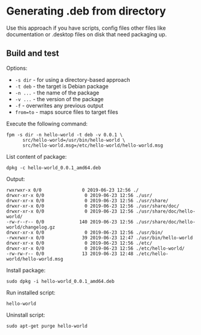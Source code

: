 # Generating .deb from directory

Use this approach if you have scripts, config files other files like
documentation or .desktop files on disk that need packaging up.

## Build and test

Options:
* `-s dir` - for using a directory-based approach
* `-t deb` - the target is Debian package
* `-n ...` - the name of the package
* `-v ...` - the version of the package
* `-f` - overwrites any previous output
* `from=to` - maps source files to target files

Execute the following command:

```
fpm -s dir -n hello-world -t deb -v 0.0.1 \
      src/hello-world=/usr/bin/hello-world \
      src/hello-world.msg=/etc/hello-world/hello-world.msg
```

List content of package:

```
dpkg -c hello-world_0.0.1_amd64.deb
```

Output:

```
rwxrwxr-x 0/0               0 2019-06-23 12:56 ./
drwxr-xr-x 0/0               0 2019-06-23 12:56 ./usr/
drwxr-xr-x 0/0               0 2019-06-23 12:56 ./usr/share/
drwxr-xr-x 0/0               0 2019-06-23 12:56 ./usr/share/doc/
drwxr-xr-x 0/0               0 2019-06-23 12:56 ./usr/share/doc/hello-world/
-rw-r--r-- 0/0             140 2019-06-23 12:56 ./usr/share/doc/hello-world/changelog.gz
drwxr-xr-x 0/0               0 2019-06-23 12:56 ./usr/bin/
-rwxrwxr-x 0/0              39 2019-06-23 12:47 ./usr/bin/hello-world
drwxr-xr-x 0/0               0 2019-06-23 12:56 ./etc/
drwxr-xr-x 0/0               0 2019-06-23 12:56 ./etc/hello-world/
-rw-rw-r-- 0/0              13 2019-06-23 12:48 ./etc/hello-world/hello-world.msg
```

Install package:

```
sudo dpkg -i hello-world_0.0.1_amd64.deb
```

Run installed script:

```
hello-world
```

Uninstall script:

```
sudo apt-get purge hello-world
```

